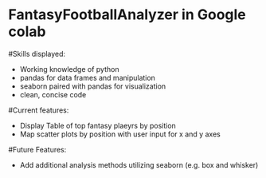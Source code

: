 # FantasyFootballAnalyzer in Google colab

#Skills displayed:
  - Working knowledge of python
  - pandas for data frames and manipulation
  - seaborn paired with pandas for visualization
  - clean, concise code


#Current features:
- Display Table of top fantasy plaeyrs by position
- Map scatter plots by position with user input for x and y axes


#Future Features:
- Add additional analysis methods utilizing seaborn (e.g. box and whisker)
